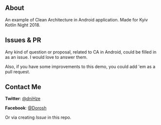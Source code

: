 ## About
An example of Clean Architecture in Android application. 
Made for Kyiv Kotlin Night 2018.
## Issues & PR
Any kind of question or proposal, related to CA in Android, could be filled in as an issue. I would love to answer them.

Also, if you have some improvements to this demo, you could add 'em as a pull request.
## Contact Me
__Twitter__: [@dniHze](twitter.com/dniHze)

__Facebook__: [@Dorosh](fb.me/Dorosh)

Or via creating _Issue_ in this repo.
